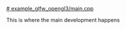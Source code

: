 [# example_glfw_opengl3/main.cpp](https://github.com/harsha-deep/imgui-app/blob/main/examples/example_glfw_opengl3/main.cpp)

This is where the main development happens
